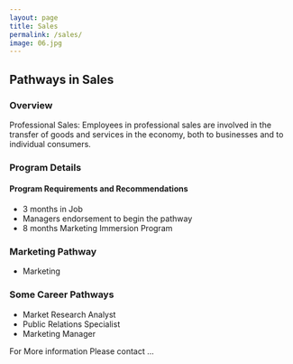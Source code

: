 ```yaml
---
layout: page
title: Sales
permalink: /sales/
image: 06.jpg
---
```

## Pathways in Sales
### Overview
Professional Sales: Employees in professional sales are involved in the transfer
of goods and services in the economy, both to businesses and to individual
consumers.

### Program Details

#### Program Requirements and Recommendations
* 3 months in Job
* Managers endorsement to begin the pathway
* 8 months Marketing Immersion Program

### Marketing Pathway
* Marketing

### Some Career Pathways
* Market Research Analyst
* Public Relations Specialist
* Marketing Manager

For More information
Please contact ...
